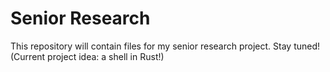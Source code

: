 # Senior Research

This repository will contain files for my senior research project. Stay tuned!
(Current project idea: a shell in Rust!)
